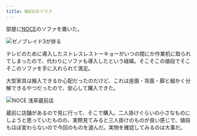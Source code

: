 ```yaml
---
title: NOCEのソファ
---
```

部屋に[NOCE](https://www.noce.co.jp/)のソファを置いた。

![](https://lh4.googleusercontent.com/MEOUjlgs04UtBZXiAnxtCklprxLhicp7bBPN9if6Uw9gIjek64qqu8icLoLjrExvWfZ1eA08tGQPT7c1IVdAehI4vtCcdw7G-5aRwwCi531n8j2vudqeZHh24srVTdDZbScFxU1L8_J2PlLnTITB346pwMyga5YK_FE1jK4uIHNz1CL4fd69MSzgIw "ゼノブレイド3が捗る")

テレビのために導入したストレスレストーキョーがいつの間にか作業机に取られてしまったので、代わりにソファも導入したという経緯。そこそこの値段でそこそこのソファを手に入れられて満足。

大型家具は搬入できるか心配だったのだけど、これは座面・背面・脚と細かく分解できるやつだったので、安心して購入できた。

![](https://lh3.googleusercontent.com/FOlvsMP1Y6vz2MHHk9ua_IQZ2nKtKutq8BOX8h9oWKZrvkUVlnNV-UhzyyUP6w1GSAmp3P1DDJL77J_UEigfI3gB7ibHEOTce9P986GItoVPXZLmntoDCklWiltgLfN4D52uCLI4kRF9jw1R0rP_gGGOAmDAggdYi9OM3fr49heog86PpQGzdthxzg "NOCE 浅草蔵前店")

蔵前に店舗があるので見に行って、そこで購入。二人掛けぐらいの小さなものにしようと思っていたものの、実際見てみると三人掛けのものが良い感じで、値段もほぼ変わらないので今回のものを選んだ。実物を確認してみるのは大事だ。
